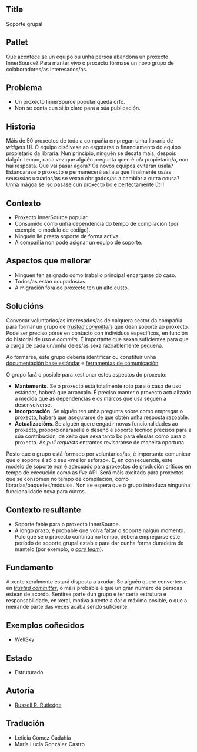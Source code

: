 ## Title

Soporte grupal

## Patlet

Que acontece se un equipo ou unha persoa abandona un proxecto InnerSource? Para manter vivo o proxecto fórmase un novo grupo de colaboradores/as interesados/as.

## Problema

* Un proxecto InnerSource popular queda orfo.
* Non se conta cun sitio claro para a súa publicación.

## Historia

Máis de 50 proxectos de toda a compañía empregan unha libraría de *widgets* UI. O equipo disólvese ao esgotarse o financiamento do equipo propietario da libraría. Nun principio, ninguén se decata mais, despois dalgún tempo, cada vez que alguén pregunta quen é o/a propietario/a, non hai resposta. Que vai pasar agora? Os novos equipos evitarán usala? Estancarase o proxecto e permanecerá así ata que finalmente os/as seus/súas usuarios/as se vexan obrigados/as a cambiar a outra cousa? Unha mágoa se iso pasase cun proxecto bo e perfectamente útil!

## Contexto

* Proxecto InnerSource popular.
* Consumido como unha dependencia do tempo de compilación (por exemplo, o módulo de código).
* Ninguén lle presta soporte de forma activa.
* A compañía non pode asignar un equipo de soporte.

## Aspectos que mellorar

* Ninguén ten asignado como traballo principal encargarse do caso.
* Todos/as están ocupados/as.
* A migración fóra do proxecto ten un alto custo.

## Solucións

Convocar voluntarios/as interesados/as de calquera sector da compañía para formar un grupo de [*trusted committers*](./trusted-committer.md) que dean soporte ao proxecto. Pode ser preciso pórse en contacto con individuos específicos, en función do historial de uso e *commits*. É importante que sexan suficientes para que a carga de cada un/unha deles/as sexa razoablemente pequena.

Ao formarse, este grupo debería identificar ou constituír unha [documentación base estándar](./base-documentation.md) e [ferramentas de comunicación](.communication-tooling.md).

O grupo fará o posible para xestionar estes aspectos do proxecto:

* **Mantemento**. Se o proxecto está totalmente roto para o caso de uso estándar, haberá que arranxalo. É preciso manter o proxecto actualizado a medida que as dependencias e os marcos que usa seguen a desenvolverse.
* **Incorporación**. Se alguén ten unha pregunta sobre como empregar o proxecto, haberá que asegurarse de que obtén unha resposta razoable.
* **Actualizacións**. Se alguén quere engadir novas funcionalidades ao proxecto, proporcionaráselle o deseño e soporte técnico precisos para a súa contribución, de xeito que sexa tanto bo para eles/as como para o proxecto. As *pull requests* entrantes revisaranse de maneira oportuna.

Posto que o grupo está formado por voluntarios/as, é importante comunicar que o soporte é só o seu «mellor esforzo». E, en consecuencia, este modelo de soporte non é adecuado para proxectos de produción críticos en tempo de execución como as *live* API. Será máis axeitado para proxectos que se consomen no tempo de compilación, como librarías/paquetes/módulos. Non se espera que o grupo introduza ningunha funcionalidade nova para outros.

## Contexto resultante

* Soporte feble para o proxecto InnerSource.
* A longo prazo, é probable que volva faltar o soporte nalgún momento. Polo que se o proxecto continúa no tempo, deberá empregarse este período de soporte grupal estable para dar cunha forma duradeira de mantelo (por exemplo, o [*core team*](./core-team.md)).

## Fundamento

A xente xeralmente estará disposta a axudar. Se alguén quere converterse en [*trusted committer*](./trusted-committer.md), o máis probable é que un gran número de persoas estean de acordo. Sentirse parte dun grupo e ter certa estrutura e responsabilidade, en xeral, motiva á xente a dar o máximo posible, o que a meirande parte das veces acaba sendo suficiente.

## Exemplos coñecidos

* WellSky

## Estado

* Estruturado

## Autoría

* [Russell R. Rutledge](https://github.com/rrrutledge)

## Tradución

- Leticia Gómez Cadahía
- María Lucía González Castro
